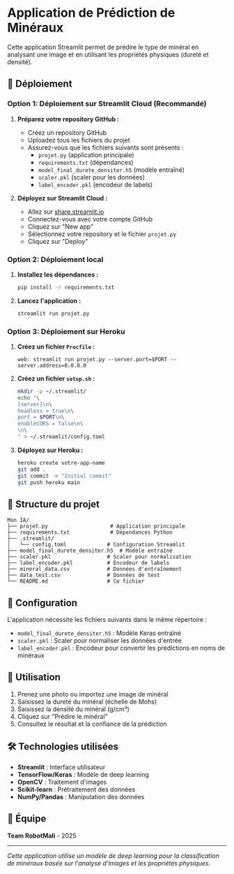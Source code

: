 # Application de Prédiction de Minéraux

Cette application Streamlit permet de prédire le type de minéral en analysant une image et en utilisant les propriétés physiques (dureté et densité).

## 🚀 Déploiement

### Option 1: Déploiement sur Streamlit Cloud (Recommandé)

1. **Préparez votre repository GitHub :**
   - Créez un repository GitHub
   - Uploadez tous les fichiers du projet
   - Assurez-vous que les fichiers suivants sont présents :
     - `projet.py` (application principale)
     - `requirements.txt` (dépendances)
     - `model_final_durete_densiter.h5` (modèle entraîné)
     - `scaler.pkl` (scaler pour les données)
     - `label_encoder.pkl` (encodeur de labels)

2. **Déployez sur Streamlit Cloud :**
   - Allez sur [share.streamlit.io](https://share.streamlit.io)
   - Connectez-vous avec votre compte GitHub
   - Cliquez sur "New app"
   - Sélectionnez votre repository et le fichier `projet.py`
   - Cliquez sur "Deploy"

### Option 2: Déploiement local

1. **Installez les dépendances :**
   ```bash
   pip install -r requirements.txt
   ```

2. **Lancez l'application :**
   ```bash
   streamlit run projet.py
   ```

### Option 3: Déploiement sur Heroku

1. **Créez un fichier `Procfile` :**
   ```
   web: streamlit run projet.py --server.port=$PORT --server.address=0.0.0.0
   ```

2. **Créez un fichier `setup.sh` :**
   ```bash
   mkdir -p ~/.streamlit/
   echo "\
   [server]\n\
   headless = true\n\
   port = $PORT\n\
   enableCORS = false\n\
   \n\
   " > ~/.streamlit/config.toml
   ```

3. **Déployez sur Heroku :**
   ```bash
   heroku create votre-app-name
   git add .
   git commit -m "Initial commit"
   git push heroku main
   ```

## 📁 Structure du projet

```
Mon IA/
├── projet.py                    # Application principale
├── requirements.txt             # Dépendances Python
├── .streamlit/
│   └── config.toml             # Configuration Streamlit
├── model_final_durete_densiter.h5  # Modèle entraîné
├── scaler.pkl                  # Scaler pour normalisation
├── label_encoder.pkl           # Encodeur de labels
├── mineral_data.csv            # Données d'entraînement
├── data_test.csv               # Données de test
└── README.md                   # Ce fichier
```

## 🔧 Configuration

L'application nécessite les fichiers suivants dans le même répertoire :
- `model_final_durete_densiter.h5` : Modèle Keras entraîné
- `scaler.pkl` : Scaler pour normaliser les données d'entrée
- `label_encoder.pkl` : Encodeur pour convertir les prédictions en noms de minéraux

## 📝 Utilisation

1. Prenez une photo ou importez une image de minéral
2. Saisissez la dureté du minéral (échelle de Mohs)
3. Saisissez la densité du minéral (g/cm³)
4. Cliquez sur "Prédire le minéral"
5. Consultez le résultat et la confiance de la prédiction

## 🛠️ Technologies utilisées

- **Streamlit** : Interface utilisateur
- **TensorFlow/Keras** : Modèle de deep learning
- **OpenCV** : Traitement d'images
- **Scikit-learn** : Prétraitement des données
- **NumPy/Pandas** : Manipulation des données

## 👥 Équipe

**Team RobotMali** - 2025

---

*Cette application utilise un modèle de deep learning pour la classification de minéraux basée sur l'analyse d'images et les propriétés physiques.* 